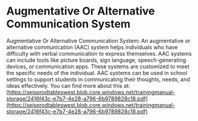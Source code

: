 # Augmentative Or Alternative Communication System
Augmentative Or Alternative Communication System: An augmentative or alternative communication (AAC) system helps individuals who have difficulty with verbal communication to express themselves. AAC systems can include tools like picture boards, sign language, speech-generating devices, or communication apps. These systems are customized to meet the specific needs of the individual. AAC systems can be used in school settings to support students in communicating their thoughts, needs, and ideas effectively.
You can find more about this at: [https://seisprodtableswest.blob.core.windows.net/trainingmanual-storage/2416f43c-e7b7-4e28-a796-6b9789828c18.pdf](https://seisprodtableswest.blob.core.windows.net/trainingmanual-storage/2416f43c-e7b7-4e28-a796-6b9789828c18.pdf)